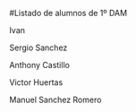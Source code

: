 #Listado de alumnos de 1º DAM


Ivan 

Sergio Sanchez

Anthony Castillo

Victor Huertas


Manuel Sanchez Romero
